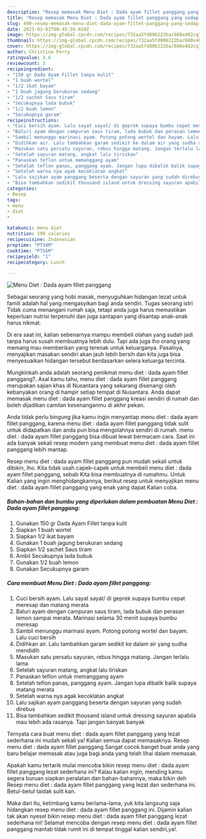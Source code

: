 ```yaml
---
description: "Resep memasak Menu Diet : Dada ayam fillet panggang yang sedap Untuk Jualan"
title: "Resep memasak Menu Diet : Dada ayam fillet panggang yang sedap Untuk Jualan"
slug: 499-resep-memasak-menu-diet-dada-ayam-fillet-panggang-yang-sedap-untuk-jualan
date: 2021-03-01T00:45:59.659Z
image: https://img-global.cpcdn.com/recipes/732aa5fd806222ba/680x482cq70/menu-diet-dada-ayam-fillet-panggang-foto-resep-utama.jpg
thumbnail: https://img-global.cpcdn.com/recipes/732aa5fd806222ba/680x482cq70/menu-diet-dada-ayam-fillet-panggang-foto-resep-utama.jpg
cover: https://img-global.cpcdn.com/recipes/732aa5fd806222ba/680x482cq70/menu-diet-dada-ayam-fillet-panggang-foto-resep-utama.jpg
author: Christina Perry
ratingvalue: 3.6
reviewcount: 3
recipeingredient:
- "150 gr Dada Ayam Fillet tanpa kulit"
- "1 buah wortel"
- "1/2 ikat bayam"
- "1 buah jagung berukuran sedang"
- "1/2 sachet Saus tiram"
- "Secukupnya lada bubuk"
- "1/2 buah lemon"
- "Secukupnya garam"
recipeinstructions:
- "Cuci bersih ayam. Lalu sayat sayat/ di geprek supaya bumbu cepat meresap dan matang merata"
- "Baluri ayam dengan campuran saus tiram, lada bubuk dan perasan lemon sampai merata. Marinasi selama 30 menit supaya bumbu meresap"
- "Sambil menunggu marinasi ayam. Potong potong wortel dan bayam. Lalu cuci bersih"
- "Didihkan air. Lalu tambahkan garam sedikit ke dalam air yang sudha mendidih"
- "Masukan satu persatu sayuran, rebus hingga matang. Jangan terlalu lama"
- "Setelah sayuran matang, angkat lalu tiriskan"
- "Panaskan teflon untuk memanggang ayam"
- "Setelah teflon panas, panggang ayam. Jangan lupa dibalik balik supaya matang merata"
- "Setelah warna nya agak kecoklatan angkat"
- "Lalu sajikan ayam panggang beserta dengan sayuran yang sudah direbus"
- "Bisa tambahkan sedikit thousand island untuk dressing sayuran apabila mau lebih ada rasanya. Tapi jangan banyak banyak"
categories:
- Resep
tags:
- menu
- diet
- 

katakunci: menu diet  
nutrition: 199 calories
recipecuisine: Indonesian
preptime: "PT34M"
cooktime: "PT56M"
recipeyield: "1"
recipecategory: Lunch

---
```



![Menu Diet : Dada ayam fillet panggang](https://img-global.cpcdn.com/recipes/732aa5fd806222ba/680x482cq70/menu-diet-dada-ayam-fillet-panggang-foto-resep-utama.jpg)

Sebagai seorang yang hobi masak, menyuguhkan hidangan lezat untuk famili adalah hal yang mengasyikan bagi anda sendiri. Tugas seorang istri Tidak cuma menangani rumah saja, tetapi anda juga harus memastikan keperluan nutrisi terpenuhi dan juga santapan yang disantap anak-anak harus nikmat.

Di era  saat ini, kalian sebenarnya mampu membeli olahan yang sudah jadi tanpa harus susah membuatnya lebih dulu. Tapi ada juga lho orang yang memang mau memberikan yang terenak untuk keluarganya. Pasalnya, menyajikan masakan sendiri akan jauh lebih bersih dan kita juga bisa menyesuaikan hidangan tersebut berdasarkan selera keluarga tercinta. 



Mungkinkah anda adalah seorang penikmat menu diet : dada ayam fillet panggang?. Asal kamu tahu, menu diet : dada ayam fillet panggang merupakan sajian khas di Nusantara yang sekarang disenangi oleh kebanyakan orang di hampir setiap tempat di Nusantara. Anda dapat memasak menu diet : dada ayam fillet panggang kreasi sendiri di rumah dan boleh dijadikan camilan kesenanganmu di akhir pekan.

Anda tidak perlu bingung jika kamu ingin menyantap menu diet : dada ayam fillet panggang, karena menu diet : dada ayam fillet panggang tidak sulit untuk didapatkan dan anda pun bisa mengolahnya sendiri di rumah. menu diet : dada ayam fillet panggang bisa dibuat lewat bermacam cara. Saat ini ada banyak sekali resep modern yang membuat menu diet : dada ayam fillet panggang lebih mantap.

Resep menu diet : dada ayam fillet panggang pun mudah sekali untuk dibikin, lho. Kita tidak usah capek-capek untuk membeli menu diet : dada ayam fillet panggang, sebab Kita bisa membuatnya di rumahmu. Untuk Kalian yang ingin menghidangkannya, berikut resep untuk menyajikan menu diet : dada ayam fillet panggang yang enak yang dapat Kalian coba.

<!--inarticleads1-->

##### Bahan-bahan dan bumbu yang diperlukan dalam pembuatan Menu Diet : Dada ayam fillet panggang:

1. Gunakan 150 gr Dada Ayam Fillet tanpa kulit
1. Siapkan 1 buah wortel
1. Siapkan 1/2 ikat bayam
1. Gunakan 1 buah jagung berukuran sedang
1. Siapkan 1/2 sachet Saus tiram
1. Ambil Secukupnya lada bubuk
1. Gunakan 1/2 buah lemon
1. Gunakan Secukupnya garam




<!--inarticleads2-->

##### Cara membuat Menu Diet : Dada ayam fillet panggang:

1. Cuci bersih ayam. Lalu sayat sayat/ di geprek supaya bumbu cepat meresap dan matang merata
1. Baluri ayam dengan campuran saus tiram, lada bubuk dan perasan lemon sampai merata. Marinasi selama 30 menit supaya bumbu meresap
1. Sambil menunggu marinasi ayam. Potong potong wortel dan bayam. Lalu cuci bersih
1. Didihkan air. Lalu tambahkan garam sedikit ke dalam air yang sudha mendidih
1. Masukan satu persatu sayuran, rebus hingga matang. Jangan terlalu lama
1. Setelah sayuran matang, angkat lalu tiriskan
1. Panaskan teflon untuk memanggang ayam
1. Setelah teflon panas, panggang ayam. Jangan lupa dibalik balik supaya matang merata
1. Setelah warna nya agak kecoklatan angkat
1. Lalu sajikan ayam panggang beserta dengan sayuran yang sudah direbus
1. Bisa tambahkan sedikit thousand island untuk dressing sayuran apabila mau lebih ada rasanya. Tapi jangan banyak banyak




Ternyata cara buat menu diet : dada ayam fillet panggang yang lezat sederhana ini mudah sekali ya! Kalian semua dapat memasaknya. Resep menu diet : dada ayam fillet panggang Sangat cocok banget buat anda yang baru belajar memasak atau juga bagi anda yang telah lihai dalam memasak.

Apakah kamu tertarik mulai mencoba bikin resep menu diet : dada ayam fillet panggang lezat sederhana ini? Kalau kalian ingin, mending kamu segera buruan siapkan peralatan dan bahan-bahannya, maka bikin deh Resep menu diet : dada ayam fillet panggang yang lezat dan sederhana ini. Betul-betul taidak sulit kan. 

Maka dari itu, ketimbang kamu berlama-lama, yuk kita langsung saja hidangkan resep menu diet : dada ayam fillet panggang ini. Dijamin kalian tak akan nyesel bikin resep menu diet : dada ayam fillet panggang lezat sederhana ini! Selamat mencoba dengan resep menu diet : dada ayam fillet panggang mantab tidak rumit ini di tempat tinggal kalian sendiri,ya!.


